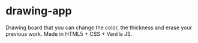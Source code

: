 # drawing-app
Drawing board that you can change the color, the thickness and erase your previous work. Made in HTML5 + CSS + Vanilla JS.
